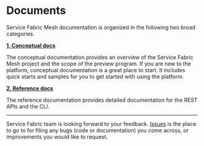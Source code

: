 # Documents 

Service Fabric Mesh documentation is organized in the following two broad categories.

  [**1. Conceptual docs**](./conceptual-docs)

  The conceptual documentation provides an overview of the Service Fabric Mesh project and the scope of the preview program. If you are new to the platform, conceptual documentation is a great place to start. It includes quick starts and samples for you to get started with using the platform. 
  
  [**2. Reference docs**](./reference-docs)

  The reference documentation provides detailed documentation for the REST APIs and the CLI.

---

Service Fabric team is looking forward to your feedback. [Issues](https://github.com/Azure/seabreeze-preview-pr/issues) is the place to go to for filing any bugs (code or documentation) you come across, or improvements you would like to request.
